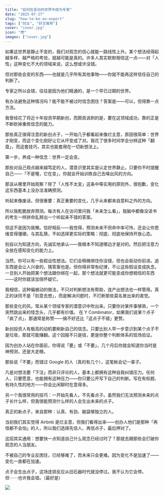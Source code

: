 ```yaml
---
title: "如何在变动的世界中成为专家"
date: "2025-07-27"
slug: "how-to-be-an-expert"
tags: ["创业", "好文推荐"]
cover: "cover.jpg"
icon: "😎"
images: ["cover.jpg"]
---
```

如果这世界是静止不变的，我们对观念的信心就能一路线性上升。某个想法经得起越多样、越严格的考验，就越可能是真的。许多人其实默默相信这一点——对「人性」这种变化不大的领域来说，这么想或许没错。



但对那些会变的东西——也就是几乎所有其他事物——你就不能再这样信任自己的判断了。



专家之所以会错，往往是因为他们精通的，是一个早已过期的世界。



有办法避免这种情况吗？能不能不被过时信念困住？答案是——可以，但得靠一点方法。



我曾经花了将近十年投资早期新创，而颇具讽刺的是，要在这领域成功，靠的正是不断砍掉重练信念的能力。



那些真正值得注意的新创点子，一开始几乎都看起来像烂主意，原因很简单：世界才刚变，而这个变化刚好让它从坏变成了对。我花了很多时间学会分辨这种「翻盘」，而这套技巧，其实也能套用在一切新想法上。



第一步，养成一种信念：世界一定会变。



那些对自己观点越来越笃定的人，潜意识里其实是认定世界静止。只要你不时提醒自己——「不是喔，它在变」，你就会开始训练自己去嗅出风的方向。



那该从哪里开始观察？除了「人性不太变」这条中等实用的原则外，很抱歉，变化这东西基本上没办法准确预测。



听起来像废话，但很重要：真正重要的变化，几乎从来都来自意料之外的方向。



所以我乾脆放弃预测。每次有人在访问里问我「未来怎么看」，我脑中都像没读书的考生一样拼命乱掰出一个听起来不错的答案。



但这不是因为我懒。恰好相反——我觉得，预测未来不但命中率可怜，还会让你思维变得僵硬。与其乱猜，不如选择更实际的策略：彻底、彻底地保持开放心态。



别自以为知道方向，先诚实地承认——我根本不知道哪边才是对的。然后把注意力全放在感知变化的能力上。



当然，你可以有一些假设性想法。它们会稍微绑住你没错，但也会驱动你前进。追东西是会让人兴奋的，猜答案也是。但你得非常有纪律，不让这些假设变成执念。
一旦别人开始把某个想法跟你绑在一起，那个想法就更可能变成你想相信的东西——这时你就该加倍怀疑它。



我相信，这种偏被动的做法，不只对判断想法有帮助，连产出想法也一样管用。真正的诀窍不是「刻意去想」，而是解决问题时，不打断那些莫名冒出来的直觉。



那些变化的风，常从某个领域专家的潜意识中吹出来。只要你对某件事够熟，一个突然跳出来的怪念头，几乎都有价值。
在 Y Combinator，如果我们说某个点子「疯了点」，那通常是称赞——搞不好还比「这点子不错」更赞。



新创投资人有极高的动机要刷新自己的信念。只要比别人早一步意识到某个点子不是垃圾，那就可能赚翻。这个回报不只是钱，更是你整个判断体系的现场验证。



因为创办人站在你面前，你得说「要」或「不要」，几个月后你就会知道你当时是神预测，还是大走眼。



那些说「不要」而错过 Google 的人（真的有几个），这笔帐会记一辈子。



凡是对想法要「下注」而非只评论的人，基本上都拥有这种自我纠错压力。任何人，只要愿意，也能拥有这种压力——你只要公开写下自己的判断。写在有标题、有持久性的地方——你会比闲聊时在意得多。



另一个我很常用的技巧：一开始先看人，不先看点子。虽然我们无法预测未来的点子长什么样，但我很能预测什么样的人会生出未来的点子。



真正的新点子，来自那种：认真、有劲、脑袋够独立的人。



当初我们其实觉得 Airbnb 是烂主意，但我们看得出来——创办人他们是那种「再怪都不会怕」的人，所以我们选择先信人、再信点子，最后押对了。



这招其实通用：想要快一点知道自己什么观念已经过时了？那就去跟那些会打破你观念的人当朋友。



不被自己的专业反困住，已经够难了，而未来只会更难。因为变化不是加速了——变化一直都在加速。



点子会生出点子，这场连锁反应从旧石器时代就没停过。我不认为它会停。
但⋯⋯也许我会错。（最好是）




![](https://prod-files-secure.s3.us-west-2.amazonaws.com/112d0858-5090-4d34-a606-b75eb8d65fd2/46476355-9cf3-4e99-9b7a-3531bc426380/1000202064.png?X-Amz-Algorithm=AWS4-HMAC-SHA256&X-Amz-Content-Sha256=UNSIGNED-PAYLOAD&X-Amz-Credential=ASIAZI2LB466TK2C63YH%2F20250806%2Fus-west-2%2Fs3%2Faws4_request&X-Amz-Date=20250806T151646Z&X-Amz-Expires=3600&X-Amz-Security-Token=IQoJb3JpZ2luX2VjED8aCXVzLXdlc3QtMiJHMEUCIQDAq6jhiv4VPS1SpIfoFDs1iPouoxUJQbcYtjDqpRzkJgIgYN2WyQRUMXiB96bIOItsxTZZsIbej9%2BXwHNK8ydpC4kq%2FwMIeBAAGgw2Mzc0MjMxODM4MDUiDJAdBx1oVA8cBPA9ASrcA21RE9X%2Fm3Z76%2Ff%2FTiRXlRV3Ivv8%2Bn26gaiFi9spTPpEGDsHYu45rYthjaVLprtYmWFi1hf98VP2v4Pn2DJBhUeNkIWGYH7WZnB1ERrnbUtnnjiqfgWcMOarL9FcLU26k6P3PrpO50pkGndw0YfQuoUWOVHYSBgOD%2BRZbx5kXuti93fNirUOo8DVdLkzPzBXX9MgHSG1NGiwjfbaGxzfbA2ODnegZOHKAxs343t3atM0hJ4sf5ByiObCFRgHPA8AQACbtPUNBIXUC7Ip7jgRqWW3lTfcZz4BD85svFP9DDV9FEw%2BGvMKRDa4c8vQIsJHBhfNysdv7Md28WGRRY2GpDoPxMDqxeoATCZIh6haTRb4xlW4LMAbRWqa4546Et8iZ6jhDMTvdXVsxddirkmTIztZhEmwuQVAZQE0%2FLxWFH%2FobQOt8SqhoXq6BynAHysUi4qCsESCUdjm5dNUHSKYyLAbamrcEQ6SH8zW2JbJEjPKb8ArVOV5nuZfaTAqkvq68Pl0Zkd%2BlyH5tIK8XA5kVTvGaP42TJOTXJo%2FhTovMYyrePKLTSDnaGiFUoAFRfMO2plz0mk3ia8CBAkTFGdz%2BJh2toNMeLUe5QDnRgIJiC27ae7osRTmVpbpprVLMPfgzcQGOqUBkdcoDUUD1%2FBv%2BUsNh%2BwpsPpdokrDi1Op9Rqeq1HlCnnrkCxKRCEXqT0A0xPgvYZZfVTleIv5JEEYfWoCH24wLdNfonJFSahBdS9vGfeXazR9i9lSVIBLJ7Qmv1vVwb3l8VAFKduKco06D%2BOYBngp9qLcvzZj2%2FPduiY15nRuEAPhM7ejiRryVONILYBN9S1SIqQFczwFo69XzV9qN7VNscdDcYx7&X-Amz-Signature=555d6d160d3435774737bcb00e3ad54d3f36d996ce4fefbf4ec801468e2839dd&X-Amz-SignedHeaders=host&x-amz-checksum-mode=ENABLED&x-id=GetObject)

